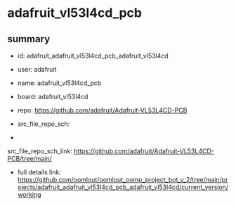 # adafruit_vl53l4cd_pcb
 
## summary 
* id: adafruit_adafruit_vl53l4cd_pcb_adafruit_vl53l4cd
* user: adafruit
* name: adafruit_vl53l4cd_pcb
* board: adafruit_vl53l4cd
* repo: https://github.com/adafruit/Adafruit-VL53L4CD-PCB



* src_file_repo_sch: 
*
 src_file_repo_sch_link: https://github.com/adafruit/Adafruit-VL53L4CD-PCB/tree/main/
* full details link: https://github.com/oomlout/oomlout_oomp_project_bot_v_2/tree/main/projects/adafruit_adafruit_vl53l4cd_pcb_adafruit_vl53l4cd/current_version/working  






